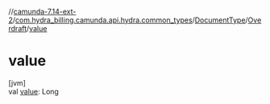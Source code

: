 //[camunda-7.14-ext-2](../../../../index.md)/[com.hydra_billing.camunda.api.hydra.common_types](../../index.md)/[DocumentType](../index.md)/[Overdraft](index.md)/[value](value.md)

# value

[jvm]\
val [value](value.md): Long
